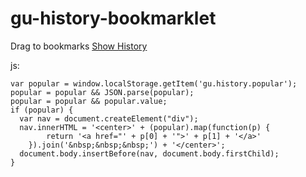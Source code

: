 gu-history-bookmarklet
======================

Drag to bookmarks
[Show History][1]

[1]:"javascript:(function()%7Bvar%20popular%20%3D%20window.localStorage.getItem('gu.history.popular')%3Bpopular%20%3D%20popular%20%26%26%20JSON.parse(popular)%3Bpopular%20%3D%20popular%20%26%26%20popular.value%3Bif%20(popular)%20%7Bvar%20nav%20%3D%20document.createElement(%22div%22)%3Bnav.innerHTML%20%3D%20'%3Ccenter%3E'%20%2B%20(popular).map(function(p)%20%7Breturn%20'%3Ca%20href%3D%22'%20%2B%20p%5B0%5D%20%2B%20'%22%3E'%20%2B%20p%5B1%5D%20%2B%20'%3C%2Fa%3E'%7D).join('%26nbsp%3B%26nbsp%3B%26nbsp%3B')%20%2B%20'%3C%2Fcenter%3E'%3Bdocument.body.insertBefore(nav%2C%20document.body.firstChild)%3B%7D%7D)()

js:
```
var popular = window.localStorage.getItem('gu.history.popular');
popular = popular && JSON.parse(popular);
popular = popular && popular.value;
if (popular) {
  var nav = document.createElement("div");
  nav.innerHTML = '<center>' + (popular).map(function(p) {
        return '<a href="' + p[0] + '">' + p[1] + '</a>'
    }).join('&nbsp;&nbsp;&nbsp;') + '</center>';
  document.body.insertBefore(nav, document.body.firstChild);
}
```
